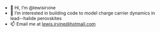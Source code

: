- 👋 Hi, I’m @lewisirvine
- 👀 I’m interested in building code to model charge carrier dynamics in lead--halide perovskites
- 📫 Email me at lewis.irvine@hotmail.com
